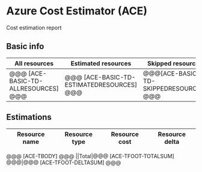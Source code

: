 # Azure Cost Estimator (ACE)
Cost estimation report

## Basic info
All resources|Estimated resources|Skipped resources
-------------|-------------------|-----------------
@@@ [ACE-BASIC-TD-ALLRESOURCES] @@@|@@@ [ACE-BASIC-TD-ESTIMATEDRESOURCES] @@@|@@@[ACE-BASIC-TD-SKIPPEDRESOURCES] @@@

## Estimations
Resource name|Resource type|Resource cost|Resource delta
-------------|-------------|-------------|---------------
@@@ [ACE-TBODY] @@@
||Total|@@@ [ACE-TFOOT-TOTALSUM] @@@|@@@ [ACE-TFOOT-DELTASUM] @@@